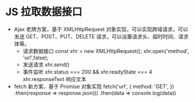 # JS 拉取数据接口
- Ajax 老牌方案，基于 XMLHttpRequest 对象实现，可以实现跨域请求，可以发送 GET、POST、PUT、DELETE 请求，可以设置请求头、超时时间、请求体等。
  - 请求数据接口
   const xhr = new XMLHttpRequest();
   xhr.open('method', 'url',false);
  - 发送请求
   xhr.send()
  - 事件监听
   xhr.status === 200 && xhr.readyState === 4
   xhr.responseText 响应文本
- fetch 新方案，基于 Promise 对象实现
  fetch('url', {
    method: 'GET',
  })
  .then(response => response.json())
.then(data => console.log(data))

